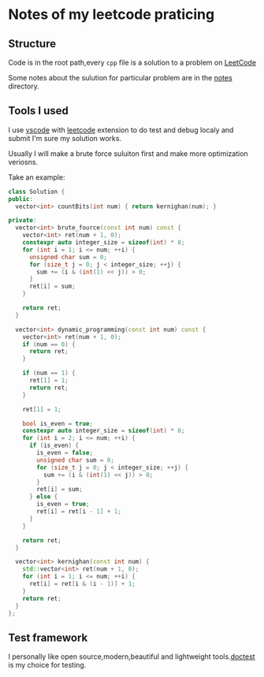 # Notes of my leetcode praticing

## Structure

Code is in the root path,every `cpp` file is a solution to a problem on [LeetCode](https://leetcode.com/)

Some notes about the sulution for particular problem are in the [notes](notes/README.md) directory.

## Tools I used

I use [vscode](https://code.visualstudio.com/) with [leetcode](https://marketplace.visualstudio.com/items?itemName=shengchen.vscode-leetcode) extension to do test and debug localy and submit I'm sure my solution works.

Usually I will make a brute force suluiton first and make more optimization veriosns.

Take an example:

```cpp
class Solution {
public:
  vector<int> countBits(int num) { return kernighan(num); }

private:
  vector<int> brute_fource(const int num) const {
    vector<int> ret(num + 1, 0);
    constexpr auto integer_size = sizeof(int) * 8;
    for (int i = 1; i <= num; ++i) {
      unsigned char sum = 0;
      for (size_t j = 0; j < integer_size; ++j) {
        sum += (i & (int(1) << j)) > 0;
      }
      ret[i] = sum;
    }

    return ret;
  }

  vector<int> dynamic_programming(const int num) const {
    vector<int> ret(num + 1, 0);
    if (num == 0) {
      return ret;
    }

    if (num == 1) {
      ret[1] = 1;
      return ret;
    }

    ret[1] = 1;

    bool is_even = true;
    constexpr auto integer_size = sizeof(int) * 8;
    for (int i = 2; i <= num; ++i) {
      if (is_even) {
        is_even = false;
        unsigned char sum = 0;
        for (size_t j = 0; j < integer_size; ++j) {
          sum += (i & (int(1) << j)) > 0;
        }
        ret[i] = sum;
      } else {
        is_even = true;
        ret[i] = ret[i - 1] + 1;
      }
    }

    return ret;
  }

  vector<int> kernighan(const int num) {
    std::vector<int> ret(num + 1, 0);
    for (int i = 1; i <= num; ++i) {
      ret[i] = ret[i & (i - 1)] + 1;
    }
    return ret;
  }
};
```

## Test framework

I personally like open source,modern,beautiful and lightweight tools.[doctest](https://github.com/onqtam/doctest) is my choice for testing.
